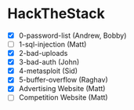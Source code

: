 # HackTheStack
- [X] 0-password-list (Andrew, Bobby)
- [ ] 1-sql-injection (Matt)
- [X] 2-bad-uploads
- [X] 3-bad-auth (John)
- [X] 4-metasploit (Sid)
- [X] 5-buffer-overflow (Raghav)
- [X] Advertising Website (Matt)
- [ ] Competition Website (Matt)
